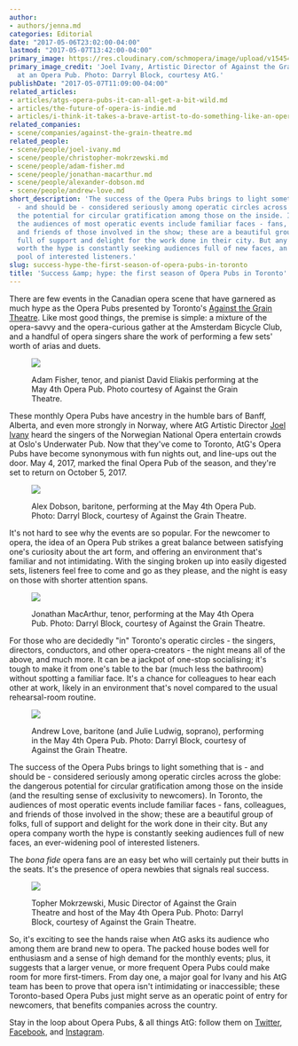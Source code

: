 ```yaml
---
author:
- authors/jenna.md
categories: Editorial
date: "2017-05-06T23:02:00-04:00"
lastmod: "2017-05-07T13:42:00-04:00"
primary_image: https://res.cloudinary.com/schmopera/image/upload/v1545409169/media/webhook-uploads/1494125968154/2017-05-04---Opera-Pub-Square.jpg.jpg
primary_image_credit: 'Joel Ivany, Artistic Director of Against the Grain Theatre,
  at an Opera Pub. Photo: Darryl Block, courtesy AtG.'
publishDate: "2017-05-07T11:09:00-04:00"
related_articles:
- articles/atgs-opera-pubs-it-can-all-get-a-bit-wild.md
- articles/the-future-of-opera-is-indie.md
- articles/i-think-it-takes-a-brave-artist-to-do-something-like-an-opera-pub.md
related_companies:
- scene/companies/against-the-grain-theatre.md
related_people:
- scene/people/joel-ivany.md
- scene/people/christopher-mokrzewski.md
- scene/people/adam-fisher.md
- scene/people/jonathan-macarthur.md
- scene/people/alexander-dobson.md
- scene/people/andrew-love.md
short_description: 'The success of the Opera Pubs brings to light something that is
  - and should be - considered seriously among operatic circles across the globe:
  the potential for circular gratification among those on the inside. In Toronto,
  the audiences of most operatic events include familiar faces - fans, colleagues,
  and friends of those involved in the show; these are a beautiful group of folks,
  full of support and delight for the work done in their city. But any opera company
  worth the hype is constantly seeking audiences full of new faces, an ever-widening
  pool of interested listeners.'
slug: success-hype-the-first-season-of-opera-pubs-in-toronto
title: 'Success &amp; hype: the first season of Opera Pubs in Toronto'
---
```


There are few events in the Canadian opera scene that have garnered as much hype as the Opera Pubs presented by Toronto's [Against the Grain Theatre](/scene/companies/against-the-grain-theatre/). Like most good things, the premise is simple: a mixture of the opera-savvy and the opera-curious gather at the Amsterdam Bicycle Club, and a handful of opera singers share the work of performing a few sets' worth of arias and duets.

<figure data-type="image">

![](https://res.cloudinary.com/schmopera/image/upload/v1545409169/media/webhook-uploads/1494126061425/2017-05-04---Opera-Pub-5.jpg.jpg)
<figcaption>Adam Fisher, tenor, and pianist David Eliakis performing at the May 4th Opera Pub. Photo courtesy of Against the Grain Theatre.</figcaption>
</figure>

These monthly Opera Pubs have ancestry in the humble bars of Banff, Alberta, and even more strongly in Norway, where AtG Artistic Director [Joel Ivany](/atgs-opera-pubs-it-can-all-get-a-bit-wild/) heard the singers of the Norwegian National Opera entertain crowds at Oslo's Underwater Pub. Now that they've come to Toronto, AtG's Opera Pubs have become synonymous with fun nights out, and line-ups out the door. May 4, 2017, marked the final Opera Pub of the season, and they're set to return on October 5, 2017.

<figure data-type="image">

![](https://res.cloudinary.com/schmopera/image/upload/v1545409169/media/webhook-uploads/1494126117721/2017-05-04---Opera-Pub-2.jpg.jpg)
<figcaption>Alex Dobson, baritone, performing at the May 4th Opera Pub. Photo: Darryl Block, courtesy of Against the Grain Theatre.</figcaption>
</figure>

It's not hard to see why the events are so popular. For the newcomer to opera, the idea of an Opera Pub strikes a great balance between satisfying one's curiosity about the art form, and offering an environment that's familiar and not intimidating. With the singing broken up into easily digested sets, listeners feel free to come and go as they please, and the night is easy on those with shorter attention spans.

<figure data-type="image">

![](https://res.cloudinary.com/schmopera/image/upload/v1545409169/media/webhook-uploads/1494126072729/2017-05-04---Opera-Pub-4.jpg.jpg)
<figcaption>Jonathan MacArthur, tenor, performing at the May 4th Opera Pub. Photo: Darryl Block, courtesy of Against the Grain Theatre.</figcaption>
</figure>

For those who are decidedly "in" Toronto's operatic circles - the singers, directors, conductors, and other opera-creators - the night means all of the above, and much more. It can be a jackpot of one-stop socialising; it's tough to make it from one's table to the bar (much less the bathroom) without spotting a familiar face. It's a chance for colleagues to hear each other at work, likely in an environment that's novel compared to the usual rehearsal-room routine. 

<figure data-type="image">

![](https://res.cloudinary.com/schmopera/image/upload/v1545409169/media/webhook-uploads/1494126083727/2017-05-04---Opera-Pub-3.jpg.jpg)
<figcaption>Andrew Love, baritone (and Julie Ludwig, soprano), performing in the May 4th Opera Pub. Photo: Darryl Block, courtesy of Against the Grain Theatre.</figcaption>
</figure>

The success of the Opera Pubs brings to light something that is - and should be - considered seriously among operatic circles across the globe: the dangerous potential for circular gratification among those on the inside (and the resulting sense of exclusivity to newcomers). In Toronto, the audiences of most operatic events include familiar faces - fans, colleagues, and friends of those involved in the show; these are a beautiful group of folks, full of support and delight for the work done in their city. But any opera company worth the hype is constantly seeking audiences full of new faces, an ever-widening pool of interested listeners. 

The *bona fide* opera fans are an easy bet who will certainly put their butts in the seats. It's the presence of opera newbies that signals real success.

<figure data-type="image">

![](https://res.cloudinary.com/schmopera/image/upload/v1545409169/media/webhook-uploads/1494126106828/2017-05-04---Opera-Pub-1.jpg.jpg)
<figcaption>Topher Mokrzewski, Music Director of Against the Grain Theatre and host of the May 4th Opera Pub. Photo: Darryl Block, courtesy of Against the Grain Theatre.</figcaption>
</figure>

So, it's exciting to see the hands raise when AtG asks its audience who among them are brand new to opera. The packed house bodes well for enthusiasm and a sense of high demand for the monthly events; plus, it suggests that a larger venue, or more frequent Opera Pubs could make room for more first-timers. From day one, a major goal for Ivany and his AtG team has been to prove that opera isn't intimidating or inaccessible; these Toronto-based Opera Pubs just might serve as an operatic point of entry for newcomers, that benefits companies across the country.

Stay in the loop about Opera Pubs, & all things AtG: follow them on [Twitter](https://twitter.com/AtGtheatre), [Facebook](https://www.facebook.com/AtGtheatre), and [Instagram](https://www.instagram.com/AtGtheatre/).
